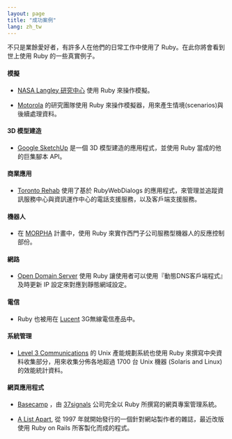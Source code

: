 ```yaml
---
layout: page
title: "成功案例"
lang: zh_tw
---
```


不只是業餘愛好者，有許多人在他們的日常工作中使用了 Ruby。在此你將會看到世上使用 Ruby 的一些真實例子。

#### 模擬

* [NASA Langley 研究中心][1] 使用 Ruby 來操作模擬。

* [Motorola][2] 的研究團隊使用 Ruby 來操作模擬器，用來產生情境(scenarios)與後續處理資料。

#### 3D 模型建造

* [Google SketchUp][3] 是一個 3D 模型建造的應用程式，並使用 Ruby 當成的他的巨集腳本 API。

#### 商業應用

* [Toronto Rehab][4] 使用了基於 RubyWebDialogs
  的應用程式，來管理並追蹤資訊服務中心與資訊運作中心的電話支援服務，以及客戶端支援服務。

#### 機器人

* 在 [MORPHA][5] 計畫中，使用 Ruby 來實作西門子公司服務型機器人的反應控制部份。

#### 網路

* [Open Domain Server][6] 使用 Ruby 讓使用者可以使用『動態DNS客戶端程式』及時更新 IP
  設定來對應到靜態網域設定。

#### 電信

* Ruby 也被用在 [Lucent][7] 3G無線電信產品中。

#### 系統管理

* [Level 3 Communications][8] 的 Unix 產能規劃系統也使用 Ruby
  來撰寫中央資料收集部分，用來收集分佈各地超過 1700 台 Unix 機器 (Solaris and Linux) 的效能統計資料。

#### 網頁應用程式

* [Basecamp][9] ，由 [37signals][10] 公司完全以 Ruby 所撰寫的網頁專案管理系統。

* [A List Apart][11], 從 1997 年就開始發行的一個針對網站製作者的雜誌，最近改版使用 Ruby on Rails
  所客製化而成的程式。



[1]: http://www.larc.nasa.gov/
[2]: http://www.motorola.com
[3]: http://www.sketchup.com/
[4]: http://www.torontorehab.com
[5]: http://www.morpha.de/
[6]: http://ods.org/
[7]: http://www.lucent.com/
[8]: http://www.level3.com/
[9]: http://www.basecamphq.com
[10]: http://www.37signals.com
[11]: http://www.alistapart.com
